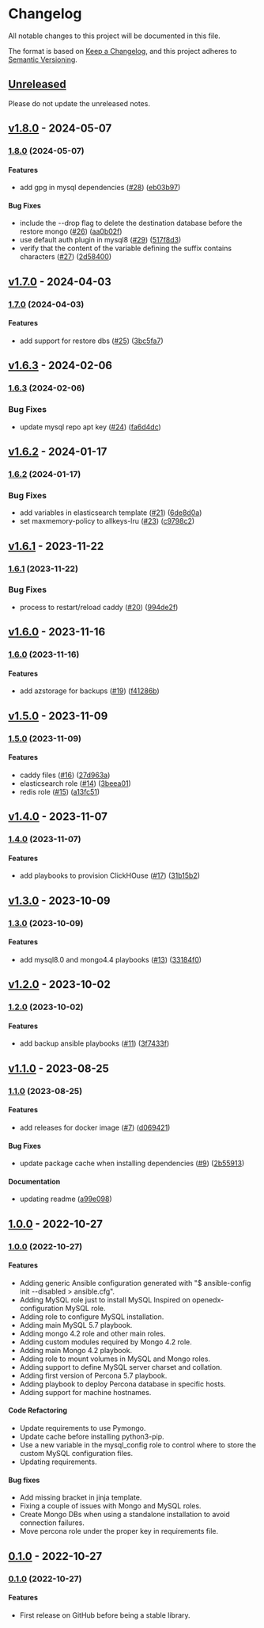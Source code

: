# Changelog

All notable changes to this project will be documented in this file.

The format is based on [Keep a Changelog](https://keepachangelog.com/en/1.0.0/),
and this project adheres to [Semantic Versioning](https://semver.org/spec/v2.0.0.html).

## [Unreleased](https://github.com/eduNEXT/atlas-ansible-utils/compare/v1.8.0...HEAD)

Please do not update the unreleased notes.

<!-- Content should be placed here -->
## [v1.8.0](https://github.com/eduNEXT/atlas-ansible-utils/compare/v1.7.0...v1.8.0) - 2024-05-07

### [1.8.0](https://github.com/eduNEXT/atlas-ansible-utils/compare/v1.7.0...v1.8.0) (2024-05-07)

#### Features

- add gpg in mysql dependencies ([#28](https://github.com/eduNEXT/atlas-ansible-utils/issues/28)) ([eb03b97](https://github.com/eduNEXT/atlas-ansible-utils/commit/eb03b9704bda89a5eac2bb32cca9ada435d72cfb))

#### Bug Fixes

- include the --drop flag to delete the destination database before the restore mongo ([#26](https://github.com/eduNEXT/atlas-ansible-utils/issues/26)) ([aa0b02f](https://github.com/eduNEXT/atlas-ansible-utils/commit/aa0b02fc3553806e760b3f8d88b88c3b30e45cbd))
- use default auth plugin in mysql8 ([#29](https://github.com/eduNEXT/atlas-ansible-utils/issues/29)) ([517f8d3](https://github.com/eduNEXT/atlas-ansible-utils/commit/517f8d3c13eab1b78df97822ffc90815ef7e0e96))
- verify that the content of the variable defining the suffix contains characters ([#27](https://github.com/eduNEXT/atlas-ansible-utils/issues/27)) ([2d58400](https://github.com/eduNEXT/atlas-ansible-utils/commit/2d584007cb79dc5f262ccf2c41de0ff34c98fdec))

## [v1.7.0](https://github.com/eduNEXT/atlas-ansible-utils/compare/v1.6.3...v1.7.0) - 2024-04-03

### [1.7.0](https://github.com/eduNEXT/atlas-ansible-utils/compare/v1.6.3...v1.7.0) (2024-04-03)

#### Features

- add support for restore dbs ([#25](https://github.com/eduNEXT/atlas-ansible-utils/issues/25)) ([3bc5fa7](https://github.com/eduNEXT/atlas-ansible-utils/commit/3bc5fa77a4859234e25a75bb41f952c91fe8997f))

## [v1.6.3](https://github.com/eduNEXT/atlas-ansible-utils/compare/v1.6.2...v1.6.3) - 2024-02-06

### [1.6.3](https://github.com/eduNEXT/atlas-ansible-utils/compare/v1.6.2...v1.6.3) (2024-02-06)

### Bug Fixes

- update mysql repo apt key ([#24](https://github.com/eduNEXT/atlas-ansible-utils/issues/24)) ([fa6d4dc](https://github.com/eduNEXT/atlas-ansible-utils/commit/fa6d4dc66251cc1c8744c6d5df6ab15a5de72421))

## [v1.6.2](https://github.com/eduNEXT/atlas-ansible-utils/compare/v1.6.1...v1.6.2) - 2024-01-17

### [1.6.2](https://github.com/eduNEXT/atlas-ansible-utils/compare/v1.6.1...v1.6.2) (2024-01-17)

### Bug Fixes

- add variables in elasticsearch template ([#21](https://github.com/eduNEXT/atlas-ansible-utils/issues/21)) ([6de8d0a](https://github.com/eduNEXT/atlas-ansible-utils/commit/6de8d0aec593f647cf6f9fd3b807fe1b05105491))
- set maxmemory-policy to allkeys-lru ([#23](https://github.com/eduNEXT/atlas-ansible-utils/issues/23)) ([c9798c2](https://github.com/eduNEXT/atlas-ansible-utils/commit/c9798c20a126ce47b8a0790390fdb8ec7ba3bf5e))

## [v1.6.1](https://github.com/eduNEXT/atlas-ansible-utils/compare/v1.6.0...v1.6.1) - 2023-11-22

### [1.6.1](https://github.com/eduNEXT/atlas-ansible-utils/compare/v1.6.0...v1.6.1) (2023-11-22)

### Bug Fixes

- process to restart/reload caddy ([#20](https://github.com/eduNEXT/atlas-ansible-utils/issues/20)) ([994de2f](https://github.com/eduNEXT/atlas-ansible-utils/commit/994de2f326faa177b84a3cdd0db62019458e2db8))

## [v1.6.0](https://github.com/eduNEXT/atlas-ansible-utils/compare/v1.5.0...v1.6.0) - 2023-11-16

### [1.6.0](https://github.com/eduNEXT/atlas-ansible-utils/compare/v1.5.0...v1.6.0) (2023-11-16)

#### Features

- add azstorage for backups ([#19](https://github.com/eduNEXT/atlas-ansible-utils/issues/19)) ([f41286b](https://github.com/eduNEXT/atlas-ansible-utils/commit/f41286bb023fd048d0e21eea64d4f0781ce7c5d3))

## [v1.5.0](https://github.com/eduNEXT/atlas-ansible-utils/compare/v1.4.0...v1.5.0) - 2023-11-09

### [1.5.0](https://github.com/eduNEXT/atlas-ansible-utils/compare/v1.4.0...v1.5.0) (2023-11-09)

#### Features

- caddy files ([#16](https://github.com/eduNEXT/atlas-ansible-utils/issues/16)) ([27d963a](https://github.com/eduNEXT/atlas-ansible-utils/commit/27d963a3e6cf33b8ee088faf1a34e0e4489d0df7))
- elasticsearch role ([#14](https://github.com/eduNEXT/atlas-ansible-utils/issues/14)) ([3beea01](https://github.com/eduNEXT/atlas-ansible-utils/commit/3beea01bdee0faf5ed24dba37c273b394cddf50e))
- redis role ([#15](https://github.com/eduNEXT/atlas-ansible-utils/issues/15)) ([a13fc51](https://github.com/eduNEXT/atlas-ansible-utils/commit/a13fc51946e8c91ce6f82b7d094abab5bc9a91fd))

## [v1.4.0](https://github.com/eduNEXT/atlas-ansible-utils/compare/v1.3.0...v1.4.0) - 2023-11-07

### [1.4.0](https://github.com/eduNEXT/atlas-ansible-utils/compare/v1.3.0...v1.4.0) (2023-11-07)

#### Features

- add playbooks to provision ClickHOuse ([#17](https://github.com/eduNEXT/atlas-ansible-utils/issues/17)) ([31b15b2](https://github.com/eduNEXT/atlas-ansible-utils/commit/31b15b21a10170099cd10a52ac453471d539fdb3))

## [v1.3.0](https://github.com/eduNEXT/atlas-ansible-utils/compare/v1.2.0...v1.3.0) - 2023-10-09

### [1.3.0](https://github.com/eduNEXT/atlas-ansible-utils/compare/v1.2.0...v1.3.0) (2023-10-09)

#### Features

- add mysql8.0 and mongo4.4 playbooks ([#13](https://github.com/eduNEXT/atlas-ansible-utils/issues/13)) ([33184f0](https://github.com/eduNEXT/atlas-ansible-utils/commit/33184f01195b91202ae858b39d4a2dff5b751545))

## [v1.2.0](https://github.com/eduNEXT/atlas-ansible-utils/compare/v1.1.0...v1.2.0) - 2023-10-02

### [1.2.0](https://github.com/eduNEXT/atlas-ansible-utils/compare/v1.1.0...v1.2.0) (2023-10-02)

#### Features

- add backup ansible playbooks ([#11](https://github.com/eduNEXT/atlas-ansible-utils/issues/11)) ([3f7433f](https://github.com/eduNEXT/atlas-ansible-utils/commit/3f7433f7c7aba0aeb1573d7e8d8164bf8a0d0104))

## [v1.1.0](https://github.com/eduNEXT/atlas-ansible-utils/compare/1.0.0...v1.1.0) - 2023-08-25

### [1.1.0](https://github.com/eduNEXT/atlas-ansible-utils/compare/v1.0.0...v1.1.0) (2023-08-25)

#### Features

- add releases for docker image ([#7](https://github.com/eduNEXT/atlas-ansible-utils/issues/7)) ([d069421](https://github.com/eduNEXT/atlas-ansible-utils/commit/d069421a78e7beb85ef3227e2ad880f146cbe139))

#### Bug Fixes

- update package cache when installing dependencies ([#9](https://github.com/eduNEXT/atlas-ansible-utils/issues/9)) ([2b55913](https://github.com/eduNEXT/atlas-ansible-utils/commit/2b559130fb5559ca744b2e8f15b98170a394c55f))

#### Documentation

- updating readme ([a99e098](https://github.com/eduNEXT/atlas-ansible-utils/commit/a99e098773cfc0de21cf75f25c17133547da926a))

## [1.0.0](https://github.com/eduNEXT/atlas-ansible-utils/compare/0.1.0...1.0.0) - 2022-10-27

### [1.0.0](https://github.com/eduNEXT/atlas-ansible-utils/compare/0.1.0...1.0.0) (2022-10-27)

#### Features

- Adding generic Ansible configuration generated with "$ ansible-config init --disabled > ansible.cfg".
- Adding MySQL role just to install MySQL Inspired on openedx-configuration MySQL role.
- Adding role to configure MySQL installation.
- Adding main MySQL 5.7 playbook.
- Adding mongo 4.2 role and other main roles.
- Adding custom modules required by Mongo 4.2 role.
- Adding main Mongo 4.2 playbook.
- Adding role to mount volumes in MySQL and Mongo roles.
- Adding support to define MySQL server charset and collation.
- Adding first version of Percona 5.7 playbook.
- Adding playbook to deploy Percona database in specific hosts.
- Adding support for machine hostnames.

#### Code Refactoring

- Update requirements to use Pymongo.
- Update cache before installing python3-pip.
- Use a new variable in the mysql_config role to control where to store the custom MySQL configuration files.
- Updating requirements.

#### Bug fixes

- Add missing bracket in jinja template.
- Fixing a couple of issues with Mongo and MySQL roles.
- Create Mongo DBs when using a standalone installation to avoid connection failures.
- Move percona role under the proper key in requirements file.

## [0.1.0](https://github.com/eduNEXT/atlas-ansible-utils/commits/0.1.0) - 2022-10-27

### [0.1.0](https://github.com/eduNEXT/atlas-ansible-utils/commits/0.1.0) (2022-10-27)

#### Features

- First release on GitHub before being a stable library.
